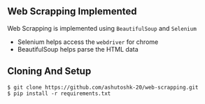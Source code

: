 ## Web Scrapping Implemented

  Web Scrapping is implemented using `BeautifulSoup` and `Selenium`

- Selenium helps access the `webdriver` for chrome
- BeautifulSoup helps parse the  HTML data


## Cloning And Setup

`$ git clone https://github.com/ashutoshk-20/web-scrapping.git`<br>
`$ pip install -r requirements.txt`
